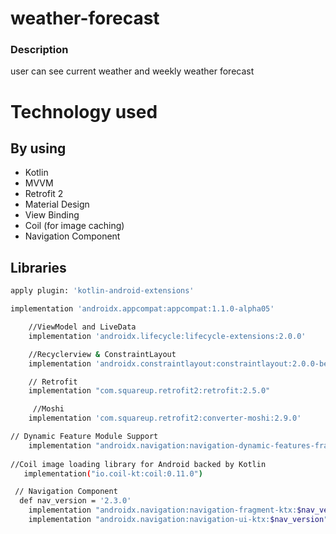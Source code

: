 # weather-forecast

### Description

user can see current weather and weekly weather forecast 

# Technology used

## By using
* Kotlin
* MVVM
* Retrofit 2
* Material Design
* View Binding
* Coil (for image caching)
* Navigation Component

## Libraries

```bash
apply plugin: 'kotlin-android-extensions'

```
```bash
implementation 'androidx.appcompat:appcompat:1.1.0-alpha05'
```    
```bash  
    //ViewModel and LiveData
    implementation 'androidx.lifecycle:lifecycle-extensions:2.0.0'

    //Recyclerview & ConstraintLayout
    implementation 'androidx.constraintlayout:constraintlayout:2.0.0-beta6'

    // Retrofit
    implementation "com.squareup.retrofit2:retrofit:2.5.0"

     //Moshi
    implementation 'com.squareup.retrofit2:converter-moshi:2.9.0'

// Dynamic Feature Module Support
    implementation "androidx.navigation:navigation-dynamic-features-fragment:$nav_version"
    
//Coil image loading library for Android backed by Kotlin   
   implementation("io.coil-kt:coil:0.11.0")
```


```bash
 // Navigation Component
  def nav_version = '2.3.0'
    implementation "androidx.navigation:navigation-fragment-ktx:$nav_version"
    implementation "androidx.navigation:navigation-ui-ktx:$nav_version"
```
